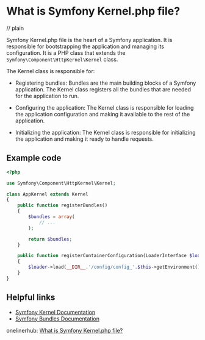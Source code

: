 # What is Symfony Kernel.php file?
// plain

Symfony Kernel.php file is the heart of a Symfony application. It is responsible for bootstrapping the application and managing its configuration. It is a PHP class that extends the `Symfony\Component\HttpKernel\Kernel` class.

The Kernel class is responsible for:

- Registering bundles: Bundles are the main building blocks of a Symfony application. The Kernel class registers all the bundles that are needed for the application to run.

- Configuring the application: The Kernel class is responsible for loading the application configuration and making it available to the rest of the application.

- Initializing the application: The Kernel class is responsible for initializing the application and making it ready to handle requests.

## Example code

```php
<?php

use Symfony\Component\HttpKernel\Kernel;

class AppKernel extends Kernel
{
    public function registerBundles()
    {
        $bundles = array(
            // ...
        );

        return $bundles;
    }

    public function registerContainerConfiguration(LoaderInterface $loader)
    {
        $loader->load(__DIR__.'/config/config_'.$this->getEnvironment().'.yml');
    }
}
```

## Helpful links
- [Symfony Kernel Documentation](https://symfony.com/doc/current/components/http_kernel.html)
- [Symfony Bundles Documentation](https://symfony.com/doc/current/bundles.html)

onelinerhub: [What is Symfony Kernel.php file?](https://onelinerhub.com/php-symfony/what-is-symfony-kernel.php-file)